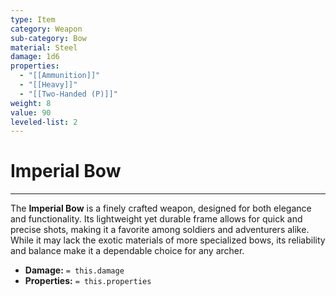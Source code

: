 ```yaml
---
type: Item
category: Weapon
sub-category: Bow
material: Steel
damage: 1d6
properties:
  - "[[Ammunition]]"
  - "[[Heavy]]"
  - "[[Two-Handed (P)]]"
weight: 8
value: 90
leveled-list: 2
---
```

# Imperial Bow
---
The **Imperial Bow** is a finely crafted weapon, designed for both elegance and functionality. Its lightweight yet durable frame allows for quick and precise shots, making it a favorite among soldiers and adventurers alike. While it may lack the exotic materials of more specialized bows, its reliability and balance make it a dependable choice for any archer.

- **Damage:** `= this.damage`
- **Properties:** `= this.properties`